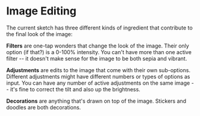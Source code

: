 # Image Editing

The current sketch has three different kinds of ingredient that contribute to the final look of the image:

**Filters** are one-tap wonders that change the look of the image. Their only option (if that?) is a 0-100% intensity. You can't have more than one active filter -- it doesn't make sense for the image to be both sepia and vibrant.

**Adjustments** are edits to the image that come with their own sub-options. Different adjustments might have different numbers or types of options as input. You can have any number of active adjustments on the same image -- it's fine to correct the tilt and also up the brightness.

**Decorations** are anything that's drawn on top of the image. Stickers and doodles are both decorations.
